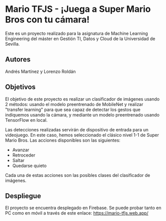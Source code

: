 # Mario TFJS - ¡Juega a Super Mario Bros con tu cámara!

Este es un proyecto realizado para la asignatura de Machine Learning Engineering del máster en 
Gestión TI, Datos y Cloud de la Universidad de Sevilla.

## Autores

Andrés Martínez y Lorenzo Roldán

## Objetivos

El objetivo de este proyecto es realizar un clasificador de imágenes usando 2 métodos: usando el modelo
preentrenado de MobileNet y realizar "transfer learning" para que sea capaz de detectar los gestos
que indiquemos usando la cámara, y mediante un modelo preentrenado usando TensorFlow en local.

Las detecciones realizadas servirán de dispositivo de entrada para un videojuego. En este caso,
hemos seleccionado el clásico nivel 1-1 de Super Mario Bros. Las acciones disponibles son las siguientes:

- Avanzar
- Retroceder
- Saltar
- Quedarse quieto

Cada una de estas acciones son las posibles clases del clasificador de imágenes.

## Despliegue

El proyecto se encuentra desplegado en Firebase. Se puede probar tanto en PC como en móvil a través
de este enlace: https://mario-tfjs.web.app/
